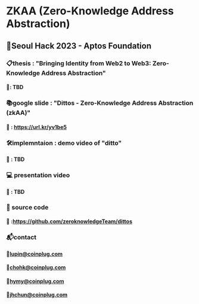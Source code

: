 # ZKAA (Zero-Knowledge Address Abstraction)

## 📌Seoul Hack 2023 - Aptos Foundation <br/>

### 📋thesis : "Bringing Identity from Web2 to Web3: Zero-Knowledge Address Abstraction" <br/>
#### 🔗: TBD

### 📚google slide : "Dittos - Zero-Knowledge Address Abstraction (zkAA)" <br/>
#### 🔗 : https://url.kr/yv1be5

### 🛠️implemntaion : demo video of "ditto" <br/>
#### 🔗 : TBD 

### 💻 presentation video<br/>
#### 🔗 : TBD

### 💽 source code <br />
#### 🔗 :https://github.com/zeroknowledgeTeam/dittos

### 📬contact</br>
  #### 📮lupin@coinplug.com</br>
  #### 📮chohk@coinplug.com</br>
  #### 📮hymy@coinplug.com</br>
  #### 📮jhchun@coinplug.com</br>
